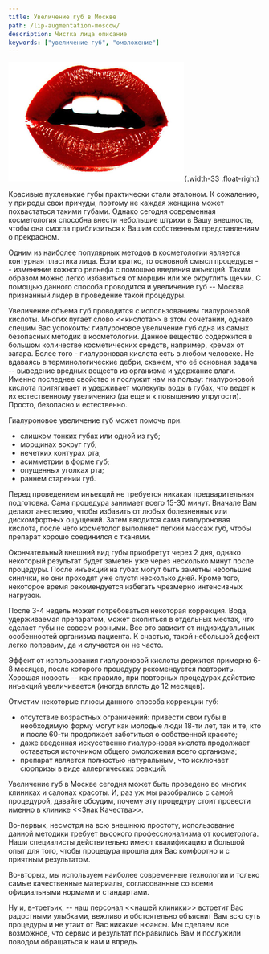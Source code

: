 ```yaml
---
title: Увеличение губ в Москве
path: /lip-augmentation-moscow/
description: Чистка лица описание
keywords: ["увеличение губ", "омоложение"]
---
```


![Увеличение губ](./lip-augmentation.jpg){.width-33 .float-right}

Красивые пухленькие губы практически стали эталоном. К сожалению, у
природы свои причуды, поэтому не каждая женщина может похвастаться
такими губами. Однако сегодня современная косметология способна внести
небольшие штрихи в Вашу внешность, чтобы она смогла приблизиться к Вашим
собственным представлениям о прекрасном.

Одним из наиболее популярных методов в косметологии является контурная
пластика лица. Если кратко, то основной смысл процедуры -- изменение
кожного рельефа с помощью введения инъекций. Таким образом можно легко
избавиться от морщин или же округлить щечки. С помощью данного способа
проводится и увеличение губ -- Москва признанный лидер в проведение
такой процедуры.

Увеличение объема губ проводится с использованием гиалуроновой кислоты.
Многих пугает слово <<кислота>> в этом сочетании, однако спешим Вас
успокоить: гиалуроновое увеличение губ одна из самых безопасных методик
в косметологии. Данное вещество содержится в большом количестве
косметических средств, например, кремах от загара. Более того -
гиалуроновая кислота есть в любом человеке. Не вдаваясь в
терминологические дебри, скажем, что её основная задача -- выведение
вредных веществ из организма и удержание влаги. Именно последнее
свойство и послужит нам на пользу: гиалуроновой кислота притягивает и
удерживает молекулы воды в губах, что ведет к их естественному
увеличению (да еще и к повышению упругости). Просто, безопасно и
естественно.

Гиалуроновое увеличение губ может помочь при:
* слишком тонких губах или одной из губ;
* морщинах вокруг губ;
* нечетких контурах рта;
* асимметрии в форме губ;
* опущенных уголках рта;
* раннем старении губ.

Перед проведением инъекций не требуется никакая предварительная
подготовка. Сама процедура занимает всего 15-30 минут. Вначале Вам
делают анестезию, чтобы избавить от любых болезненных или дискомфортных
ощущений. Затем вводится сама гиалуроновая кислота, после чего
косметолог выполняет легкий массаж губ, чтобы препарат хорошо соединился
с тканями.

Окончательный внешний вид губы приобретут через 2 дня, однако некоторый
результат будет заметен уже через несколько минут после процедуры. После
инъекций на губах могут быть заметны небольшие синячки, но они проходят
уже спустя несколько дней. Кроме того, некоторое время рекомендуется
избегать чрезмерно интенсивных нагрузок.

После 3-4 недель может потребоваться некоторая коррекция. Вода,
удерживаемая препаратом, может скопиться в отдельных местах, что сделает
губы не совсем ровными. Все это зависит от индивидуальных особенностей
организма пациента. К счастью, такой небольшой дефект легко поправим, да
и случается он не часто.

Эффект от использования гиалуроновой кислоты держится примерно 6-8
месяцев, после которого процедуру рекомендуется повторить. Хорошая
новость -- как правило, при повторных процедурах действие инъекций
увеличивается (иногда вплоть до 12 месяцев).

Отметим некоторые плюсы данного способа коррекции губ:
* отсутствие возрастных ограничений: привести свои губы в необходимую
  форму могут как молодые люди 18-ти лет, так и те, кто и после 60-ти
  продолжает заботиться о собственной красоте;
* даже введенная искусственно гиалуроновая кислота продолжает оставаться
  источником общего омоложения всего организма;
* препарат является полностью натуральным, что исключает сюрпризы в виде
  аллергических реакций.

Увеличение губ в Москве сегодня может быть проведено во многих клиниках
и салонах красоты. И, раз уж мы разобрались с самой процедурой, давайте
обсудим, почему эту процедуру стоит провести именно в клинике <<Знак
Качества>>.

Во-первых, несмотря на всю внешнюю простоту, использование данной
методики требует высокого профессионализма от косметолога. Наши
специалисты действительно имеют квалификацию и большой опыт для того,
чтобы процедура прошла для Вас комфортно и с приятным результатом.

Во-вторых, мы используем наиболее современные технологии и только самые
качественные материалы, согласованные со всеми официальными нормами и
стандартами.

Ну и, в-третьих, -- наш персонал <<нашей клиники>> встретит Вас
радостными улыбками, вежливо и обстоятельно объяснит Вам всю суть
процедуры и не утаит от Вас никакие нюансы. Мы сделаем все возможное,
что сервис и результат понравились Вам и послужили поводом обращаться к
нам и впредь.
